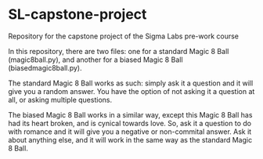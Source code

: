# SL-capstone-project
Repository for the capstone project of the Sigma Labs pre-work course

In this repository, there are two files: one for a standard Magic 8 Ball (magic8ball.py), and another for a biased Magic 8 Ball (biasedmagic8ball.py).

The standard Magic 8 Ball works as such: simply ask it a question and it will give you a random answer. You have the option of not asking it a question at all, or asking multiple questions. 

The biased Magic 8 Ball works in a similar way, except this Magic 8 Ball has had its heart broken, and is cynical towards love. So, ask it a question to do with romance and it will give you a negative or non-commital answer. Ask it about anything else, and it will work in the same way as the standard Magic 8 Ball. 
